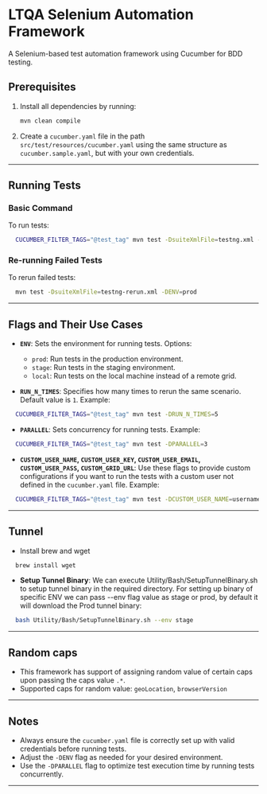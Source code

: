 # LTQA Selenium Automation Framework

A Selenium-based test automation framework using Cucumber for BDD testing.

## Prerequisites

1. Install all dependencies by running:
   ```bash
   mvn clean compile
   ```
2. Create a `cucumber.yaml` file in the path `src/test/resources/cucumber.yaml` using the same structure as
   `cucumber.sample.yaml`, but with your own credentials.

---

## Running Tests

### Basic Command

To run tests:

```bash
  CUCUMBER_FILTER_TAGS="@test_tag" mvn test -DsuiteXmlFile=testng.xml -DENV=prod
```

### Re-running Failed Tests

To rerun failed tests:

```bash
  mvn test -DsuiteXmlFile=testng-rerun.xml -DENV=prod
```

---

## Flags and Their Use Cases

- **`ENV`**: Sets the environment for running tests. Options:
    - `prod`: Run tests in the production environment.
    - `stage`: Run tests in the staging environment.
    - `local`: Run tests on the local machine instead of a remote grid.

- **`RUN_N_TIMES`**: Specifies how many times to rerun the same scenario. Default value is `1`. Example:

```bash
  CUCUMBER_FILTER_TAGS="@test_tag" mvn test -DRUN_N_TIMES=5
```

- **`PARALLEL`**: Sets concurrency for running tests. Example:

```bash
  CUCUMBER_FILTER_TAGS="@test_tag" mvn test -DPARALLEL=3
```

- **`CUSTOM_USER_NAME`, `CUSTOM_USER_KEY`, `CUSTOM_USER_EMAIL`, `CUSTOM_USER_PASS`, `CUSTOM_GRID_URL`**: Use these
  flags to provide custom configurations if you want to run the tests with a custom user not defined in the
  `cucumber.yaml` file.
  Example:

```bash
  CUCUMBER_FILTER_TAGS="@test_tag" mvn test -DCUSTOM_USER_NAME=username -DCUSTOM_USER_KEY=key -DCUSTOM_GRID_URL=gridUrl
```

---

## Tunnel

- Install brew and wget

```bash
  brew install wget
```

- **Setup Tunnel Binary**: We can execute Utility/Bash/SetupTunnelBinary.sh to setup tunnel binary in the required
  directory. For setting up binary of specific ENV we can pass --env flag value as stage or prod, by default it will
  download the Prod tunnel binary:

```bash
  bash Utility/Bash/SetupTunnelBinary.sh --env stage
```

---

## Random caps

- This framework has support of assigning random value of certain caps upon passing the caps value `.*`.
- Supported caps for random value: `geoLocation`, `browserVersion`

---

## Notes

- Always ensure the `cucumber.yaml` file is correctly set up with valid credentials before running tests.
- Adjust the `-DENV` flag as needed for your desired environment.
- Use the `-DPARALLEL` flag to optimize test execution time by running tests concurrently.

---

